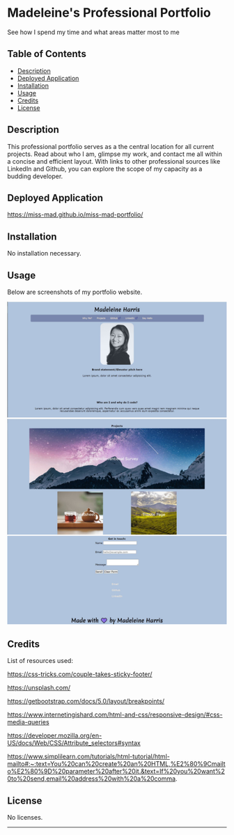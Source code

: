 # Madeleine's Professional Portfolio
See how I spend my time and what areas matter most to me

## Table of Contents

- [Description](#description)
- [Deployed Application](#deployed-application)
- [Installation](#installation)
- [Usage](#usage)
- [Credits](#credits)
- [License](#license)

## Description

This professional portfolio serves as a the central location for all current projects. Read about who I am, glimpse my work, and contact me all within a concise and efficient layout. With links to other professional sources like LinkedIn and Github, you can explore the scope of my capacity as a budding developer.

## Deployed Application

https://miss-mad.github.io/miss-mad-portfolio/

## Installation

No installation necessary.

## Usage

Below are screenshots of my portfolio website.

![Portfolio screenshot 1](./assets/images/portfolio-1.JPG)
![Portfolio screenshot 2](./assets/images/portfolio-2.JPG)
![Portfolio screenshot 3](./assets/images/portfolio-3.JPG)

## Credits

List of resources used:

https://css-tricks.com/couple-takes-sticky-footer/

https://unsplash.com/

https://getbootstrap.com/docs/5.0/layout/breakpoints/

https://www.internetingishard.com/html-and-css/responsive-design/#css-media-queries

https://developer.mozilla.org/en-US/docs/Web/CSS/Attribute_selectors#syntax

https://www.simplilearn.com/tutorials/html-tutorial/html-mailto#:~:text=You%20can%20create%20an%20HTML,%E2%80%9Cmailto%E2%80%9D%20parameter%20after%20it.&text=If%20you%20want%20to%20send,email%20address%20with%20a%20comma.

## License

No licenses.

---
